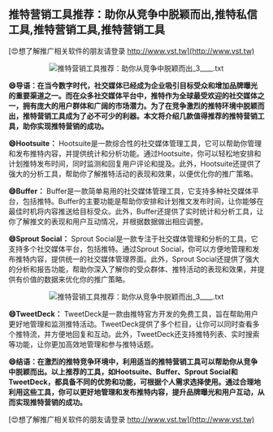 ## **推特营销工具推荐：助你从竞争中脱颖而出,推特私信工具,推特营销工具,推特营销工具**

[😍想了解推广相关软件的朋友请登录 http://www.vst.tw](http://www.vst.tw)

 <center><img src="https://vst.tw/MP4/tuiguang/png/0.png" alt="推特营销工具推荐：助你从竞争中脱颖而出_3____.txt"></center>

**😄导语：在当今数字时代，社交媒体已经成为企业吸引目标受众和增加品牌曝光的重要渠道之一。而在众多社交媒体平台中，推特作为全球最受欢迎的社交媒体之一，拥有庞大的用户群体和广阔的市场潜力。为了在竞争激烈的推特环境中脱颖而出，推特营销工具成为了必不可少的利器。本文将介绍几款值得推荐的推特营销工具，助你实现推特营销的成功。**

**😄Hootsuite：**
Hootsuite是一款综合性的社交媒体管理工具，它可以帮助你管理和发布推特内容，并提供统计和分析功能。通过Hootsuite，你可以轻松地安排和计划推特发布时间，同时监测和回复用户评论和提及。此外，Hootsuite还提供了强大的分析工具，帮助你了解推特活动的表现和效果，以便优化你的推广策略。

**😄Buffer：**
Buffer是一款简单易用的社交媒体管理工具，它支持多种社交媒体平台，包括推特。Buffer的主要功能是帮助你安排和计划推文发布时间，让你能够在最佳时机将内容推送给目标受众。此外，Buffer还提供了实时统计和分析工具，让你了解推文的表现和用户互动情况，并根据数据做出相应调整。

**😄Sprout Social：**
Sprout Social是一款专注于社交媒体管理和分析的工具，它支持多个社交媒体平台，包括推特。通过Sprout Social，你可以方便地管理和发布推特内容，提供统一的社交媒体管理界面。此外，Sprout Social还提供了强大的分析和报告功能，帮助你深入了解你的受众群体、推特活动的表现和效果，并提供有价值的数据来优化你的推广策略。

 <center><img src="https://vst.tw/MP4/tuiguang/png/0.png" alt="推特营销工具推荐：助你从竞争中脱颖而出_3____.txt"></center>

**😄TweetDeck：**
TweetDeck是一款由推特官方开发的免费工具，旨在帮助用户更好地管理和监测推特活动。TweetDeck提供了多个栏目，让你可以同时查看多个推特流，并方便地回复和互动。此外，TweetDeck还支持推特列表、实时搜索等功能，让你更加高效地管理和参与推特话题。

**😄结语：在激烈的推特竞争环境中，利用适当的推特营销工具可以帮助你从竞争中脱颖而出。以上推荐的工具，如Hootsuite、Buffer、Sprout Social和TweetDeck，都具备不同的优势和功能，可根据个人需求选择使用。通过合理地利用这些工具，你可以更好地管理和发布推特内容，提升品牌曝光和用户互动，从而实现推特营销的成功。**

[😍想了解推广相关软件的朋友请登录 http://www.vst.tw](http://www.vst.tw)



